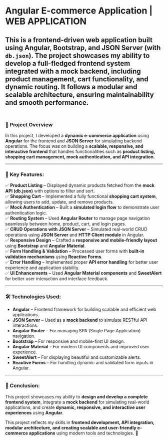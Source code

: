 # Angular E-commerce Application | WEB APPLICATION
This is a **frontend-driven web application** built using **Angular, Bootstrap, and JSON Server** (with `db.json`). The project showcases my ability to develop a **full-fledged frontend system** integrated with a **mock backend**, including **product management, cart functionality, and dynamic routing**. It follows a **modular and scalable architecture**, ensuring maintainability and smooth performance.  
<br>
---

### **📌 Project Overview**  
In this project, I developed a **dynamic e-commerce application** using **Angular** for the frontend and **JSON Server** for simulating backend operations. The focus was on building a **scalable, responsive, and interactive frontend** that handles functionalities such as **product listing, shopping cart management, mock authentication, and API integration**.  

---

### **🚀 Key Features:**  
✅ **Product Listing** – Displayed dynamic products fetched from the **mock API (db.json)** with options to filter and sort.  
✅ **Shopping Cart** – Implemented a fully functional **shopping cart system**, allowing users to add, update, and remove products.  
✅ **Mock Authentication** – Built a **simulated login flow** to demonstrate user authentication logic.  
✅ **Routing System** – Used **Angular Router** to manage page navigation seamlessly between home, product, cart, and login pages.  
✅ **CRUD Operations with JSON Server** – Simulated real-world CRUD operations using **JSON Server** and **HTTP Client module** in Angular.  
✅ **Responsive Design** – Crafted a **responsive and mobile-friendly layout** using **Bootstrap** and **Angular Material**.  
✅ **Form Handling & Validation** – Processed user forms with **built-in validation mechanisms** using **Reactive Forms**.  
✅ **Error Handling** – Implemented proper **API error handling** for better user experience and application stability.  
✅ **UI Enhancements** – Used **Angular Material components** and **SweetAlert** for better user interaction and interface feedback.

---

### **🛠 Technologies Used:**  
- **Angular** – Frontend framework for building scalable and efficient web applications.  
- **JSON Server** – Used as a **mock backend** to simulate RESTful API interactions.  
- **Angular Router** – For managing SPA (Single Page Application) navigation.  
- **Bootstrap** – For responsive and mobile-first UI design.  
- **Angular Material** – For modern UI components and improved user experience.  
- **SweetAlert** – For displaying beautiful and customizable alerts.  
- **Reactive Forms** – For handling dynamic and validated form inputs in Angular.

---

### **📌 Conclusion:**  
This project showcases my ability to **design and develop a complete frontend system**, integrate a **mock backend** for simulating real-world applications, and create **dynamic, responsive, and interactive user experiences** using **Angular**.  

This project reflects my skills in **frontend development, API integration, modular architecture, and creating scalable and user-friendly e-commerce applications** using modern tools and technologies. 🚀
